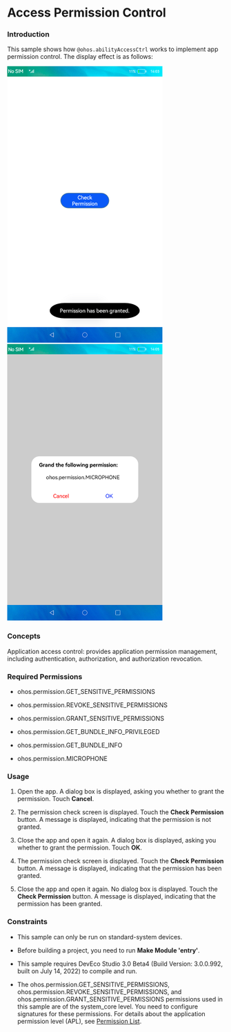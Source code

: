 # Access Permission Control

### Introduction

This sample shows how `@ohos.abilityAccessCtrl` works to implement app permission control. The display effect is as follows:

![](screenshots/device/main_en.png) ![](screenshots/device/dialog_en.png)

### Concepts

Application access control: provides application permission management, including authentication, authorization, and authorization revocation.

### Required Permissions

- ohos.permission.GET_SENSITIVE_PERMISSIONS

- ohos.permission.REVOKE_SENSITIVE_PERMISSIONS

- ohos.permission.GRANT_SENSITIVE_PERMISSIONS

- ohos.permission.GET_BUNDLE_INFO_PRIVILEGED

- ohos.permission.GET_BUNDLE_INFO

- ohos.permission.MICROPHONE


### Usage

1. Open the app. A dialog box is displayed, asking you whether to grant the permission. Touch **Cancel**.

2. The permission check screen is displayed. Touch the **Check Permission** button. A message is displayed, indicating that the permission is not granted.

3. Close the app and open it again. A dialog box is displayed, asking you whether to grant the permission. Touch **OK**.

4. The permission check screen is displayed. Touch the **Check Permission** button. A message is displayed, indicating that the permission has been granted.

5. Close the app and open it again. No dialog box is displayed. Touch the **Check Permission** button. A message is displayed, indicating that the permission has been granted.

### Constraints

- This sample can only be run on standard-system devices.

- Before building a project, you need to run **Make Module 'entry'**.

- This sample requires DevEco Studio 3.0 Beta4 (Build Version: 3.0.0.992, built on July 14, 2022) to compile and run.

- The ohos.permission.GET_SENSITIVE_PERMISSIONS, ohos.permission.REVOKE_SENSITIVE_PERMISSIONS, and ohos.permission.GRANT_SENSITIVE_PERMISSIONS permissions used in this sample are of the system_core level. You need to configure signatures for these permissions. For details about the application permission level (APL), see [Permission List](https://gitee.com/openharmony/docs/blob/master/en/application-dev/security/permission-list.md).
